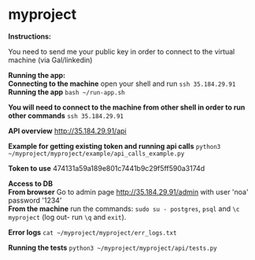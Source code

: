 # myproject

**Instructions:**

You need to send me your public key in order to connect to the virtual machine (via Gal/linkedin)

**Running the app:**
<br>**Connecting to the machine** open your shell and run `ssh 35.184.29.91`
<br>**Running the app** `bash ~/run-app.sh`

**You will need to connect to the machine from other shell in order to run other commands** `ssh 35.184.29.91`

**API overview** http://35.184.29.91/api

**Example for getting existing token and running api calls** `python3 ~/myproject/myproject/example/api_calls_example.py`

**Token to use** 474131a59a189e801c7441b9c29f5ff590a3174d

**Access to DB** 
<br>**From browser** Go to admin page http://35.184.29.91/admin with user 'noa' password '1234'
<br>**From the machine** run the commands: `sudo su - postgres`, `psql` and `\c myproject` (log out- run `\q` and `exit`).

**Error logs** `cat ~/myproject/myproject/err_logs.txt`

**Running the tests** `python3 ~/myproject/myproject/api/tests.py`



